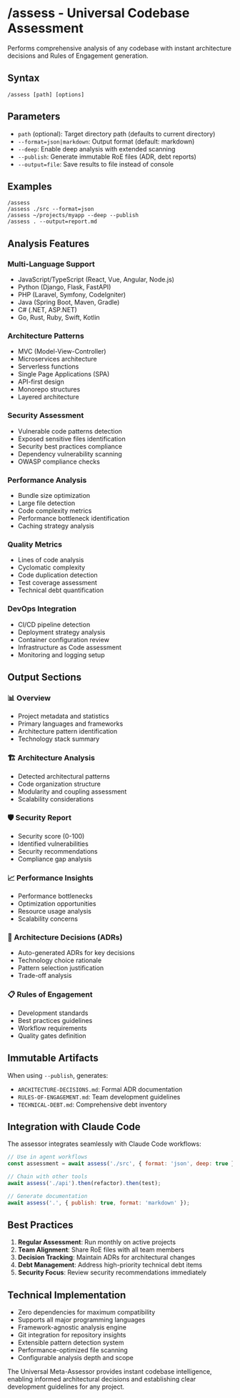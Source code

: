 # /assess - Universal Codebase Assessment

Performs comprehensive analysis of any codebase with instant architecture decisions and Rules of Engagement generation.

## Syntax
```
/assess [path] [options]
```

## Parameters
- `path` (optional): Target directory path (defaults to current directory)
- `--format=json|markdown`: Output format (default: markdown)
- `--deep`: Enable deep analysis with extended scanning
- `--publish`: Generate immutable RoE files (ADR, debt reports)
- `--output=file`: Save results to file instead of console

## Examples
```
/assess
/assess ./src --format=json
/assess ~/projects/myapp --deep --publish
/assess . --output=report.md
```

## Analysis Features

### Multi-Language Support
- JavaScript/TypeScript (React, Vue, Angular, Node.js)
- Python (Django, Flask, FastAPI)
- PHP (Laravel, Symfony, CodeIgniter)
- Java (Spring Boot, Maven, Gradle)
- C# (.NET, ASP.NET)
- Go, Rust, Ruby, Swift, Kotlin

### Architecture Patterns
- MVC (Model-View-Controller)
- Microservices architecture
- Serverless functions
- Single Page Applications (SPA)
- API-first design
- Monorepo structures
- Layered architecture

### Security Assessment
- Vulnerable code patterns detection
- Exposed sensitive files identification
- Security best practices compliance
- Dependency vulnerability scanning
- OWASP compliance checks

### Performance Analysis
- Bundle size optimization
- Large file detection
- Code complexity metrics
- Performance bottleneck identification
- Caching strategy analysis

### Quality Metrics
- Lines of code analysis
- Cyclomatic complexity
- Code duplication detection
- Test coverage assessment
- Technical debt quantification

### DevOps Integration
- CI/CD pipeline detection
- Deployment strategy analysis
- Container configuration review
- Infrastructure as Code assessment
- Monitoring and logging setup

## Output Sections

### 📊 Overview
- Project metadata and statistics
- Primary languages and frameworks
- Architecture pattern identification
- Technology stack summary

### 🏗️ Architecture Analysis
- Detected architectural patterns
- Code organization structure
- Modularity and coupling assessment
- Scalability considerations

### 🛡️ Security Report
- Security score (0-100)
- Identified vulnerabilities
- Security recommendations
- Compliance gap analysis

### 📈 Performance Insights
- Performance bottlenecks
- Optimization opportunities
- Resource usage analysis
- Scalability concerns

### 🎯 Architecture Decisions (ADRs)
- Auto-generated ADRs for key decisions
- Technology choice rationale
- Pattern selection justification
- Trade-off analysis

### 📋 Rules of Engagement
- Development standards
- Best practices guidelines
- Workflow requirements
- Quality gates definition

## Immutable Artifacts

When using `--publish`, generates:
- `ARCHITECTURE-DECISIONS.md`: Formal ADR documentation
- `RULES-OF-ENGAGEMENT.md`: Team development guidelines
- `TECHNICAL-DEBT.md`: Comprehensive debt inventory

## Integration with Claude Code

The assessor integrates seamlessly with Claude Code workflows:

```javascript
// Use in agent workflows
const assessment = await assess('./src', { format: 'json', deep: true });

// Chain with other tools
await assess('./api').then(refactor).then(test);

// Generate documentation
await assess('.', { publish: true, format: 'markdown' });
```

## Best Practices

1. **Regular Assessment**: Run monthly on active projects
2. **Team Alignment**: Share RoE files with all team members
3. **Decision Tracking**: Maintain ADRs for architectural changes
4. **Debt Management**: Address high-priority technical debt items
5. **Security Focus**: Review security recommendations immediately

## Technical Implementation

- Zero dependencies for maximum compatibility
- Supports all major programming languages
- Framework-agnostic analysis engine
- Git integration for repository insights
- Extensible pattern detection system
- Performance-optimized file scanning
- Configurable analysis depth and scope

The Universal Meta-Assessor provides instant codebase intelligence, enabling informed architectural decisions and establishing clear development guidelines for any project.